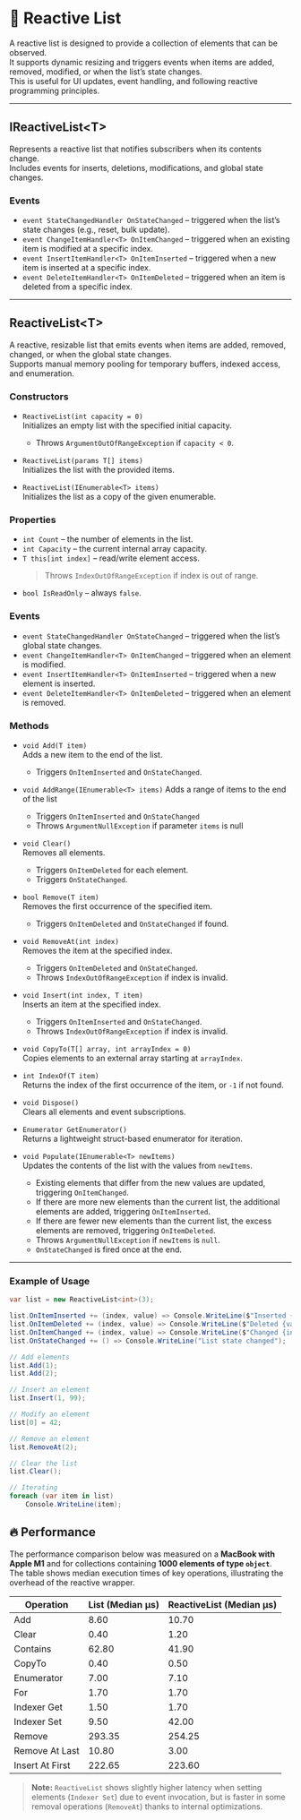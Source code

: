 # 🧩 Reactive List

A reactive list is designed to provide a collection of elements that can be observed.  
It supports dynamic resizing and triggers events when items are added, removed, modified, or when the list’s state changes.  
This is useful for UI updates, event handling, and following reactive programming principles.

---

## IReactiveList\<T\>

Represents a reactive list that notifies subscribers when its contents change.  
Includes events for inserts, deletions, modifications, and global state changes.

### Events

- `event StateChangedHandler OnStateChanged` – triggered when the list’s state changes (e.g., reset, bulk update).
- `event ChangeItemHandler<T> OnItemChanged` – triggered when an existing item is modified at a specific index.
- `event InsertItemHandler<T> OnItemInserted` – triggered when a new item is inserted at a specific index.
- `event DeleteItemHandler<T> OnItemDeleted` – triggered when an item is deleted from a specific index.

---

## ReactiveList\<T\>

A reactive, resizable list that emits events when items are added, removed, changed, or when the global state changes.  
Supports manual memory pooling for temporary buffers, indexed access, and enumeration.

### Constructors

- `ReactiveList(int capacity = 0)`  
  Initializes an empty list with the specified initial capacity.
  - Throws `ArgumentOutOfRangeException` if `capacity < 0`.


- `ReactiveList(params T[] items)`  
  Initializes the list with the provided items.


- `ReactiveList(IEnumerable<T> items)`  
  Initializes the list as a copy of the given enumerable.

### Properties

- `int Count` – the number of elements in the list.
- `int Capacity` – the current internal array capacity.
- `T this[int index]` – read/write element access.
  > Throws `IndexOutOfRangeException` if index is out of range.
- `bool IsReadOnly` – always `false`.

### Events

- `event StateChangedHandler OnStateChanged` – triggered when the list’s global state changes.
- `event ChangeItemHandler<T> OnItemChanged` – triggered when an element is modified.
- `event InsertItemHandler<T> OnItemInserted` – triggered when a new element is inserted.
- `event DeleteItemHandler<T> OnItemDeleted` – triggered when an element is removed.

### Methods

- `void Add(T item)`  
  Adds a new item to the end of the list.
    - Triggers `OnItemInserted` and `OnStateChanged`.


- `void AddRange(IEnumerable<T> items)`
  Adds a range of items to the end of the list 
  - Triggers `OnItemInserted` and `OnStateChanged`
  - Throws `ArgumentNullException` if parameter `items` is null 
 

- `void Clear()`  
  Removes all elements.
    - Triggers `OnItemDeleted` for each element.
    - Triggers `OnStateChanged`.


- `bool Remove(T item)`  
  Removes the first occurrence of the specified item.
    - Triggers `OnItemDeleted` and `OnStateChanged` if found.


- `void RemoveAt(int index)`  
  Removes the item at the specified index.
    - Triggers `OnItemDeleted` and `OnStateChanged`.
    - Throws `IndexOutOfRangeException` if index is invalid.


- `void Insert(int index, T item)`  
  Inserts an item at the specified index.
    - Triggers `OnItemInserted` and `OnStateChanged`.
    - Throws `IndexOutOfRangeException` if index is invalid.


- `void CopyTo(T[] array, int arrayIndex = 0)`  
  Copies elements to an external array starting at `arrayIndex`.


- `int IndexOf(T item)`  
  Returns the index of the first occurrence of the item, or `-1` if not found.


- `void Dispose()`  
  Clears all elements and event subscriptions.


- `Enumerator GetEnumerator()`  
  Returns a lightweight struct-based enumerator for iteration.


- `void Populate(IEnumerable<T> newItems)`  
  Updates the contents of the list with the values from `newItems`.
  - Existing elements that differ from the new values are updated, triggering `OnItemChanged`.
  - If there are more new elements than the current list, the additional elements are added, triggering `OnItemInserted`.
  - If there are fewer new elements than the current list, the excess elements are removed, triggering `OnItemDeleted`.
  - Throws `ArgumentNullException` if `newItems` is `null`.
  - `OnStateChanged` is fired once at the end.

---

### Example of Usage

```csharp
var list = new ReactiveList<int>(3);

list.OnItemInserted += (index, value) => Console.WriteLine($"Inserted {value} at {index}");
list.OnItemDeleted += (index, value) => Console.WriteLine($"Deleted {value} at {index}");
list.OnItemChanged += (index, value) => Console.WriteLine($"Changed {index} to {value}");
list.OnStateChanged += () => Console.WriteLine("List state changed");

// Add elements
list.Add(1);
list.Add(2);

// Insert an element
list.Insert(1, 99);

// Modify an element
list[0] = 42;

// Remove an element
list.RemoveAt(2);

// Clear the list
list.Clear();

// Iterating
foreach (var item in list)
    Console.WriteLine(item);
```

## 🔥 Performance

The performance comparison below was measured on a **MacBook with Apple M1** and for collections containing **1000 elements of type `object`**.  
The table shows median execution times of key operations, illustrating the overhead of the reactive wrapper.

| Operation       | List (Median μs) | ReactiveList (Median μs) |
|-----------------|------------------|--------------------------|
| Add             | 8.60             | 10.70                    |
| Clear           | 0.40             | 1.20                     |
| Contains        | 62.80            | 41.90                    |
| CopyTo          | 0.40             | 0.50                     |
| Enumerator      | 7.00             | 7.10                     |
| For             | 1.70             | 1.70                     |
| Indexer Get     | 1.50             | 1.70                     |
| Indexer Set     | 9.50             | 42.00                    |
| Remove          | 293.35           | 254.25                   |
| Remove At Last  | 10.80            | 3.00                     |
| Insert At First | 222.65           | 223.60                   |

> **Note:** `ReactiveList` shows slightly higher latency when setting elements (`Indexer Set`) due to event invocation, but is faster in some removal operations (`RemoveAt`) thanks to internal optimizations.
